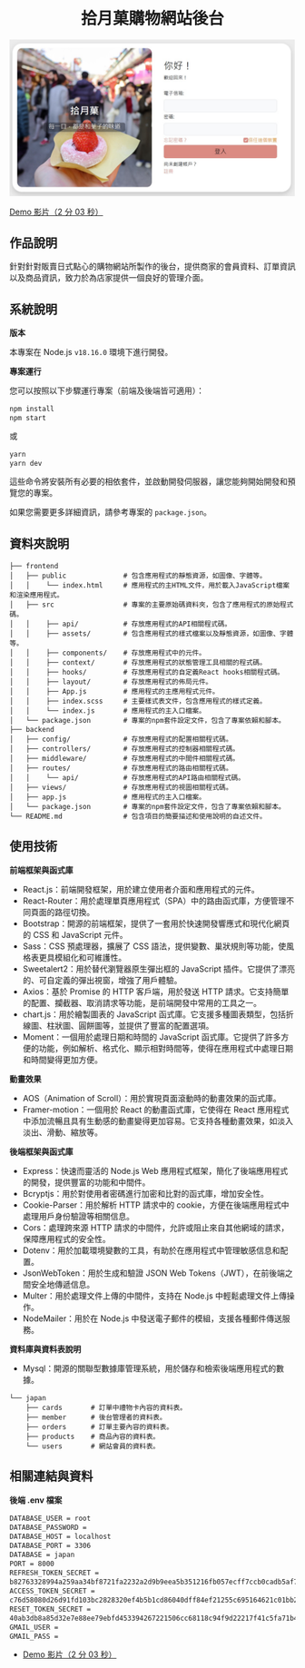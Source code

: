 <div align="center">

# 拾月菓購物網站後台

![拾月菓購物網站後台封面](public/ShiyuGuoBackStageCover.jpg)

</div>

[Demo 影片（2 分 03 秒）](https://youtu.be/JulT4vvLIuw)

## 作品說明

針對針對販賣日式點心的購物網站所製作的後台，提供商家的會員資料、訂單資訊以及商品資訊，致力於為店家提供一個良好的管理介面。

## 系統說明

**版本**

本專案在 Node.js `v18.16.0` 環境下進行開發。

**專案運行**

您可以按照以下步驟運行專案（前端及後端皆可適用）：

```shell
npm install
npm start
```

或

```shell
yarn
yarn dev
```

這些命令將安裝所有必要的相依套件，並啟動開發伺服器，讓您能夠開始開發和預覽您的專案。

如果您需要更多詳細資訊，請參考專案的 `package.json`。

## 資料夾說明

```shell
├── frontend
│   ├── public              # 包含應用程式的靜態資源，如圖像、字體等。
│   │    └── index.html     # 應用程式的主HTML文件，用於載入JavaScript檔案和渲染應用程式。
│   ├── src                 # 專案的主要原始碼資料夾，包含了應用程式的原始程式碼。
│   │    ├── api/           # 存放應用程式的API相關程式碼。
│   │    ├── assets/        # 包含應用程式的樣式檔案以及靜態資源，如圖像、字體等。
│   │    ├── components/    # 存放應用程式中的元件。
│   │    ├── context/       # 存放應用程式的狀態管理工具相關的程式碼。
│   │    ├── hooks/         # 存放應用程式的自定義React hooks相關程式碼。
│   │    ├── layout/        # 存放應用程式的佈局元件。
│   │    ├── App.js         # 應用程式的主應用程式元件。
│   │    ├── index.scss     # 主要樣式表文件，包含應用程式的樣式定義。
│   │    └── index.js       # 應用程式的主入口檔案。
│   └── package.json        # 專案的npm套件設定文件，包含了專案依賴和腳本。
├── backend
│   ├── config/             # 存放應用程式的配置相關程式碼。
│   ├── controllers/        # 存放應用程式的控制器相關程式碼。
│   ├── middleware/         # 存放應用程式的中間件相關程式碼。
│   ├── routes/             # 存放應用程式的路由相關程式碼。
│   │    └── api/           # 存放應用程式的API路由相關程式碼。
│   ├── views/              # 存放應用程式的視圖相關程式碼。
│   ├── app.js              # 應用程式的主入口檔案。
│   └── package.json        # 專案的npm套件設定文件，包含了專案依賴和腳本。
└── README.md               # 包含項目的簡要描述和使用說明的自述文件。
```

## 使用技術

**前端框架與函式庫**

- React.js：前端開發框架，用於建立使用者介面和應用程式的元件。
- React-Router：用於處理單頁應用程式（SPA）中的路由函式庫，方便管理不同頁面的路徑切換。
- Bootstrap：開源的前端框架，提供了一套用於快速開發響應式和現代化網頁的 CSS 和 JavaScript 元件。
- Sass：CSS 預處理器，擴展了 CSS 語法，提供變數、巢狀規則等功能，使風格表更具模組化和可維護性。
- Sweetalert2：用於替代瀏覽器原生彈出框的 JavaScript 插件。它提供了漂亮的、可自定義的彈出視窗，增強了用戶體驗。
- Axios：基於 Promise 的 HTTP 客戶端，用於發送 HTTP 請求。它支持簡單的配置、攔截器、取消請求等功能，是前端開發中常用的工具之一。
- chart.js：用於繪製圖表的 JavaScript 函式庫。它支援多種圖表類型，包括折線圖、柱狀圖、圓餅圖等，並提供了豐富的配置選項。
- Moment：一個用於處理日期和時間的 JavaScript 函式庫。它提供了許多方便的功能，例如解析、格式化、顯示相對時間等，使得在應用程式中處理日期和時間變得更加方便。

**動畫效果**

- AOS（Animation of Scroll）：用於實現頁面滾動時的動畫效果的函式庫。
- Framer-motion：一個用於 React 的動畫函式庫，它使得在 React 應用程式中添加流暢且具有生動感的動畫變得更加容易。它支持各種動畫效果，如淡入淡出、滑動、縮放等。

**後端框架與函式庫**

- Express：快速而靈活的 Node.js Web 應用程式框架，簡化了後端應用程式的開發，提供豐富的功能和中間件。
- Bcryptjs：用於對使用者密碼進行加密和比對的函式庫，增加安全性。
- Cookie-Parser：用於解析 HTTP 請求中的 cookie，方便在後端應用程式中處理用戶身份驗證等相關信息。
- Cors：處理跨來源 HTTP 請求的中間件，允許或阻止來自其他網域的請求，保障應用程式的安全性。
- Dotenv：用於加載環境變數的工具，有助於在應用程式中管理敏感信息和配置。
- JsonWebToken：用於生成和驗證 JSON Web Tokens（JWT），在前後端之間安全地傳遞信息。
- Multer：用於處理文件上傳的中間件，支持在 Node.js 中輕鬆處理文件上傳操作。
- NodeMailer：用於在 Node.js 中發送電子郵件的模組，支援各種郵件傳送服務。

**資料庫與資料表說明**

- Mysql：開源的關聯型數據庫管理系統，用於儲存和檢索後端應用程式的數據。

```shell
└── japan
    ├── cards       # 訂單中禮物卡內容的資料表。
    ├── member      # 後台管理者的資料表。
    ├── orders      # 訂單主要內容的資料表。
    ├── products    # 商品內容的資料表。
    └── users       # 網站會員的資料表。

```

## 相關連結與資料

**後端 .env 檔案**

```shell
DATABASE_USER = root
DATABASE_PASSWORD =
DATABASE_HOST = localhost
DATABASE_PORT = 3306
DATABASE = japan
PORT = 8000
REFRESH_TOKEN_SECRET = b82763328994a259aa34bf8721fa2232a2d9b9eea5b351216fb057ecff7ccb0cadb5af7b93a227ec4a20d3156f72e06aa2d724ced062c37296fd36de6b6ad7b2
ACCESS_TOKEN_SECRET = c76d58080d26d91fd103bc2828320ef4b5b1cd86040dff84ef21255c695164621c01bb2c73b812e09c282c8237e2538c09fa6c787760f07b1319facc8a5b00b8
RESET_TOKEN_SECRET = 40ab3db8a85d32e7e88ee79ebfd453394267221506cc68118c94f9d22217f41c5fa71b44b2b154c7f7954f4d497ce07749a091e7a992eeb4de27238cda89c005
GMAIL_USER =
GMAIL_PASS =

```

- [Demo 影片（2 分 03 秒）](https://youtu.be/JulT4vvLIuw)
